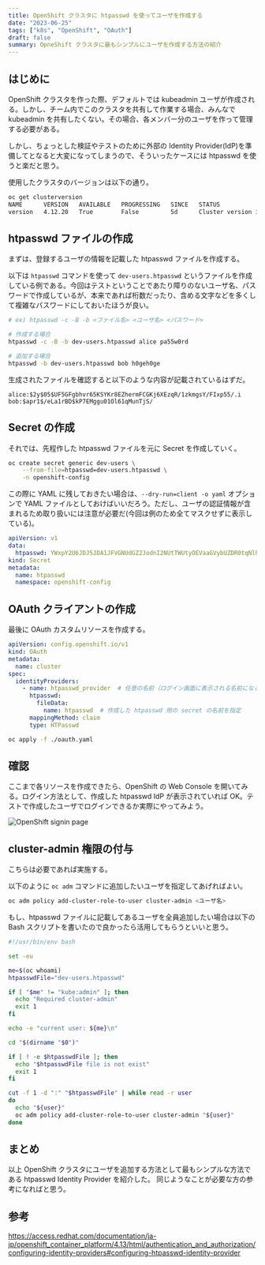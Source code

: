 ```yaml
---
title: OpenShift クラスタに htpasswd を使ってユーザを作成する
date: "2023-06-25"
tags: ["k8s", "OpenShift", "OAuth"]
draft: false
summary: OpneShift クラスタに最もシンプルにユーザを作成する方法の紹介
---
```


## はじめに

OpenShift クラスタを作った際、デフォルトでは kubeadmin ユーザが作成される。しかし、チーム内でこのクラスタを共有して作業する場合、みんなで kubeadmin を共有したくない。その場合、各メンバー分のユーザを作って管理する必要がある。

しかし、ちょっとした検証やテストのために外部の Identity Provider(IdP)を準備してとなると大変になってしまうので、そういったケースには htpasswd を使うと楽だと思う。

使用したクラスタのバージョンは以下の通り。

```bash
oc get clusterversion
NAME      VERSION   AVAILABLE   PROGRESSING   SINCE   STATUS
version   4.12.20   True        False         5d      Cluster version is 4.12.20
```

## htpasswd ファイルの作成

まずは、登録するユーザの情報を記載した htpasswd ファイルを作成する。

以下は `htpasswd` コマンドを使って `dev-users.htpasswd` というファイルを作成している例である。今回はテストということであたり障りのないユーザ名、パスワードで作成しているが、本来であれば桁数だったり、含める文字などを多くして複雑なパスワードにしておいたほうが良い。

```bash
# ex) htpasswd -c -B -b <ファイル名> <ユーザ名> <パスワード>

# 作成する場合
htpasswd -c -B -b dev-users.htpasswd alice pa55w0rd

# 追加する場合
htpasswd -b dev-users.htpasswd bob h0geh0ge
```

生成されたファイルを確認すると以下のような内容が記載されているはずだ。

```txt:dev-users.htpasswd
alice:$2y$05$UF5GFgbhvr65KSYKr8EZhermFCGKj6XEzqR/1zkmgsY/FIxp55/.i
bob:$apr1$/eLa1rBD$kP7EMggu01Ol61qMunTjS/
```

## Secret の作成

それでは、先程作した htpasswd ファイルを元に Secret を作成していく。

```bash
oc create secret generic dev-users \
    --from-file=htpasswd=dev-users.htpasswd \
    -n openshift-config
```

この際に YAML に残しておきたい場合は、`--dry-run=client -o yaml` オプションで YAML ファイルとしておけばいいだろう。ただし、ユーザの認証情報が含まれるため取り扱いには注意が必要だ(今回は例のため全てマスクせずに表示している)。

```yaml:secret.yaml showLineNumbers
apiVersion: v1
data:
  htpasswd: YWxpY2U6JDJ5JDA1JFVGNUdGZ2JodnI2NUtTWUtyOEVaaGVybUZDR0tqNlhFenFSLzF6a21nc1kvRkl4cDU1Ly5pCmJvYjokYXByMSQvZUxhMXJCRCRrUDdFTWdndTAxT2w2MXFNdW5UalMvCg==
kind: Secret
metadata:
  name: htpasswd
  namespace: openshift-config
```

## OAuth クライアントの作成

最後に OAuth カスタムリソースを作成する。

```yaml:oauth.yaml showLineNumbers
apiVersion: config.openshift.io/v1
kind: OAuth
metadata:
  name: cluster
spec:
  identityProviders:
    - name: htpasswd_provider  # 任意の名前（ログイン画面に表示される名前になる）
      htpasswd:
        fileData:
          name: htpasswd  # 作成した htpasswd 用の secret の名前を指定
      mappingMethod: claim
      type: HTPasswd
```

```bash
oc apply -f ./oauth.yaml
```

## 確認

ここまで各リソースを作成できたら、OpenShift の Web Console を開いてみる。ログイン方法として、作成した htpasswd IdP が表示されていれば OK。テストで作成したユーザでログインできるか実際にやってみよう。

![OpenShift signin page](https://i.imgur.com/RZ8ZT5M.webp)

## cluster-admin 権限の付与

こちらは必要であれば実施する。

以下のように `oc adm` コマンドに追加したいユーザを指定してあげればよい。

```bash
oc adm policy add-cluster-role-to-user cluster-admin <ユーザ名>
```

もし、htpasswd ファイルに記載してあるユーザを全員追加したい場合は以下の Bash スクリプトを書いたので良かったら活用してもらうといいと思う。

```bash:assign-cluster-admin.sh showLineNumbers
#!/usr/bin/env bash

set -eu

me=$(oc whoami)
htpasswdFile="dev-users.htpasswd"

if [ "$me" != "kube:admin" ]; then
  echo "Required cluster-admin"
  exit 1
fi

echo -e "current user: ${me}\n"

cd "$(dirname "$0")"

if [ ! -e $htpasswdFile ]; then
  echo "$htpasswdFile file is not exist"
  exit 1
fi

cut -f 1 -d ":" "$htpasswdFile" | while read -r user
do
  echo "${user}"
  oc adm policy add-cluster-role-to-user cluster-admin "${user}"
done
```

## まとめ

以上 OpenShift クラスタにユーザを追加する方法として最もシンプルな方法である htpasswd Identity Provider を紹介した。
同じようなことが必要な方の参考になればと思う。

## 参考

https://access.redhat.com/documentation/ja-jp/openshift_container_platform/4.13/html/authentication_and_authorization/configuring-identity-providers#configuring-htpasswd-identity-provider
